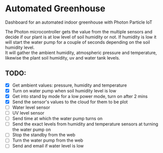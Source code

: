 # Automated Greenhouse

Dashboard for an automated indoor greenhouse with Photon Particle IoT   

The Photon microcontroller gets the value from the multiple sensors and decide if our plant is at low level of soil humidity or not. If humidity is low it will start the water pump for a couple of seconds depending on the soil humidity level.   
It will gather the ambient humidity, atmospheric pressure and temperature, likewise the plant soil humidity, uv and water tank levels.


## TODO:
- [x] Get ambient values: pressure, humidity and temperature
- [x] Turn on water pump when soil humidity level is low  
- [x] Get into stand by mode for a low power mode, turn on after 2 mins  
- [x] Send the sensor's values to the cloud for them to be plot 
- [ ] Water level sensor
- [ ] UV level sensor
- [ ] Send time at which the water pump turns on
- [ ] Send the exact levels from humidity and temperature sensors at turning the water pump on  
- [ ] Stop the standby from the web
- [ ] Turn the water pump from the web 
- [ ] Send and email if water level is low

